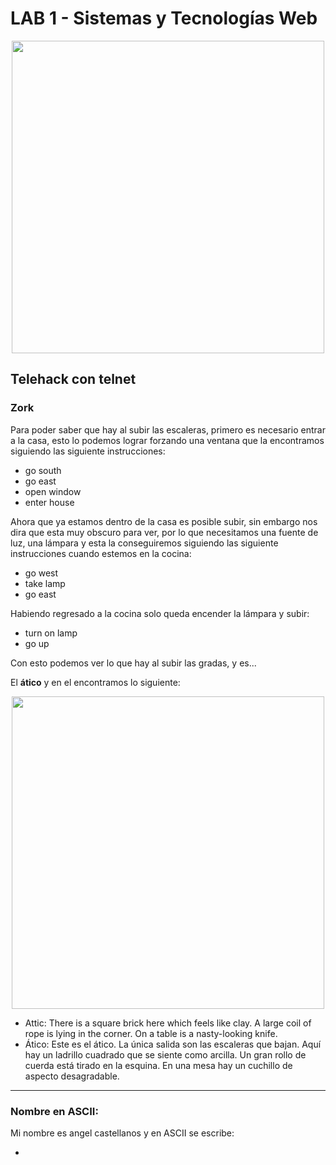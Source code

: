 # LAB 1 - Sistemas y Tecnologías Web
<p align="center"> <img src="https://i0.wp.com/imag.malavida.com/articulos/la-fase-lunar-en-ascii-segun-telehack.jpg" width = "500"> </p>

## Telehack con telnet

### Zork
Para poder saber que hay al subir las escaleras, primero es necesario entrar a la casa, esto lo podemos lograr forzando una ventana que la encontramos siguiendo las siguiente instrucciones:

- go south
- go east
- open window
- enter house

Ahora que ya estamos dentro de la casa es posible subir, sin embargo nos dira que esta muy obscuro para ver, por lo que necesitamos una fuente de luz, una lámpara y esta la conseguiremos siguiendo las siguiente instrucciones cuando estemos en la cocina:

- go west
- take lamp
- go east

Habiendo regresado a la cocina solo queda encender la lámpara y subir:

- turn on lamp
- go up

Con esto podemos ver lo que hay al subir las gradas, y es...

El **ático** y en el encontramos lo siguiente: 

<p align="center"> <img src="https://images.freeimages.com/images/large-previews/583/dark-attic-1160872.jpg" width = "500"> </p>

- Attic: There is a square brick here which feels like clay. A large coil of rope is lying in the corner. On a table is a nasty-looking knife.
- Ático: Este es el ático. La única salida son las escaleras que bajan. Aquí hay un ladrillo cuadrado que se siente como arcilla. Un gran rollo de cuerda está tirado en la esquina. En una mesa hay un cuchillo de aspecto desagradable.

***

### Nombre en ASCII:

Mi nombre es angel castellanos y en ASCII se escribe:

- 